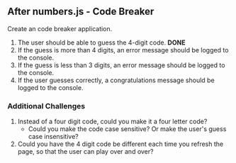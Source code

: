 <!-- # Agenda
1. Set up HTML
2. strings.js
3. prompts.js
4. numbers.js
------------
5. for.js + loops.js
6. while.js
------------
7. fxns.js -->

## After numbers.js - Code Breaker
Create an code breaker application.
1. The user should be able to guess the 4-digit code. **DONE**
2. If the guess is more than 4 digits, an error message should be logged to the console.
3. If the guess is less than 3 digits, an error message should be logged to the console.
4. If the user guesses correctly, a congratulations message should be logged to the console.

### Additional Challenges
1. Instead of a four digit code, could you make it a four letter code?
    - Could you make the code case sensitive? Or make the user's guess case insensitive?
2. Could you have the 4 digit code be different each time you refresh the page, so that the user can play over and over?